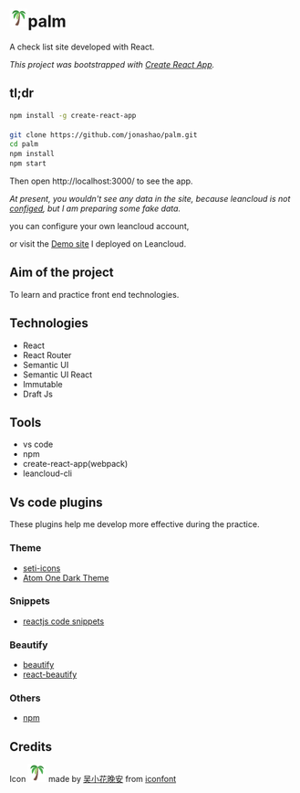 # ![logo](src/assets/images/logo-sm.png)palm

A check list site developed with React.

*This project was bootstrapped with [Create React App](https://github.com/facebookincubator/create-react-app).*


## tl;dr
``` bash
npm install -g create-react-app

git clone https://github.com/jonashao/palm.git
cd palm
npm install
npm start

```
Then open http://localhost:3000/ to see the app.

*At present, you wouldn't see any data in the site, because leancloud is not [configed](https://github.com/jonashao/palm/src/avconfig.jsx), but I am preparing some fake data.*

you can configure your own leancloud account,

or visit the [Demo site](http://palm.leanapp.cn/square) I deployed on Leancloud.

## Aim of the project
To learn and practice front end technologies.

## Technologies
* React
* React Router
* Semantic UI
* Semantic UI React
* Immutable
* Draft Js

## Tools
* vs code
* npm
* create-react-app(webpack)
* leancloud-cli

## Vs code plugins
These plugins help me develop more effective during the practice.
### Theme
* [seti-icons](https://marketplace.visualstudio.com/items?itemName=qinjia.seti-icons)
* [Atom One Dark Theme](https://marketplace.visualstudio.com/items?itemName=akamud.vscode-theme-onedark)

### Snippets
* [reactjs code snippets](https://marketplace.visualstudio.com/items?itemName=xabikos.ReactSnippets)

### Beautify
* [beautify](https://marketplace.visualstudio.com/items?itemName=HookyQR.beautify)
* [react-beautify](https://marketplace.visualstudio.com/items?itemName=taichi.react-beautify)

### Others
* [npm](https://marketplace.visualstudio.com/items?itemName=fknop.vscode-npm)


## Credits
Icon ![logo](src/assets/images/logo-sm.png)
 made by [吴小花晚安](https://dribbble.com/wjp181669) from [iconfont](http://www.iconfont.cn/plus/collections/detail?cid=2586)